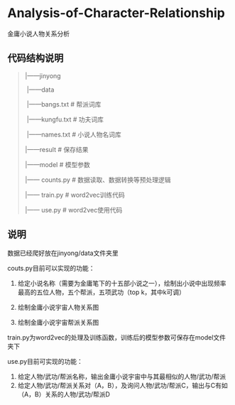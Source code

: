 # Analysis-of-Character-Relationship
金庸小说人物关系分析
##  代码结构说明



> |——jinyong
>
> ​		  |——data
>
> ​		   		 |——bangs.txt  #  帮派词库
>
> ​					|——kungfu.txt  #  功夫词库
>
> ​					|——names.txt  #  小说人物名词库
>
> |——result  #  保存结果
>
> |——model  # 模型参数
>
> |—— counts.py # 数据读取、数据转换等预处理逻辑
>
> |—— train.py # word2vec训练代码
>
> |—— use.py # word2vec使用代码

## 说明

数据已经爬好放在jinyong/data文件夹里

couts.py目前可以实现的功能：

1. 给定小说名称（需要为金庸笔下的十五部小说之一），绘制出小说中出现频率最高的五位人物，五个帮派，五项武功（top k，其中k可调）

2. 绘制金庸小说宇宙人物关系图
3. 绘制金庸小说宇宙帮派关系图

train.py为word2vec的处理及训练函数，训练后的模型参数可保存在model文件夹下

use.py目前可实现的功能：

1. 给定人物/武功/帮派名称，输出金庸小说宇宙中与其最相似的人物/武功/帮派
2. 给定人物/武功/帮派关系对（A，B），及询问人物/武功/帮派C，输出与C有如（A，B）关系的人物/武功/帮派D
